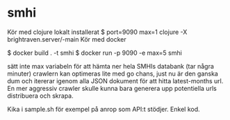 # smhi

Kör med clojure lokalt installerat
$ port=9090 max=1 clojure -X brightraven.server/-main
Kör med docker

$ docker build . -t smhi
$ docker run -p 9090 -e max=5 smhi

sätt inte max variabeln för att hämta ner hela SMHIs databank (tar några minuter)
crawlern kan optimeras lite med go chans, just nu är den ganska dum och itererar igenom alla JSON
dokument för att hitta latest-months url. En mer aggressiv crawler skulle kunna bara generera upp potentiella urls
distribuera och skrapa.


Kika i sample.sh för exempel på anrop som API:t stödjer.
Enkel kod.